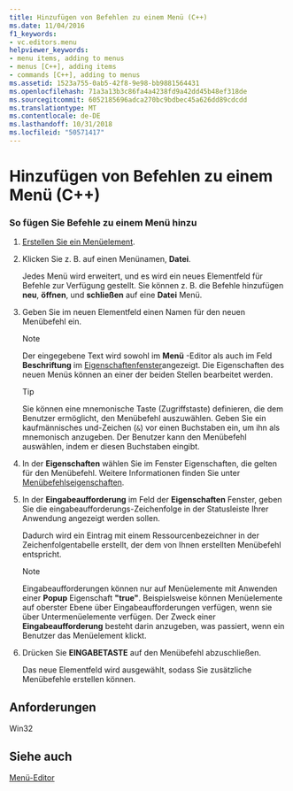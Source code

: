 ```yaml
---
title: Hinzufügen von Befehlen zu einem Menü (C++)
ms.date: 11/04/2016
f1_keywords:
- vc.editors.menu
helpviewer_keywords:
- menu items, adding to menus
- menus [C++], adding items
- commands [C++], adding to menus
ms.assetid: 1523a755-0ab5-42f8-9e98-bb9881564431
ms.openlocfilehash: 71a3a13b3c86fa4a4238fd9a42dd45b48ef318de
ms.sourcegitcommit: 6052185696adca270bc9bdbec45a626dd89cdcdd
ms.translationtype: MT
ms.contentlocale: de-DE
ms.lasthandoff: 10/31/2018
ms.locfileid: "50571417"
---
```

# <a name="adding-commands-to-a-menu-c"></a>Hinzufügen von Befehlen zu einem Menü (C++)

### <a name="to-add-commands-to-a-menu"></a>So fügen Sie Befehle zu einem Menü hinzu

1. [Erstellen Sie ein Menüelement](../windows/creating-a-menu.md).

2. Klicken Sie z. B. auf einen Menünamen, **Datei**.

   Jedes Menü wird erweitert, und es wird ein neues Elementfeld für Befehle zur Verfügung gestellt. Sie können z. B. die Befehle hinzufügen **neu**, **öffnen**, und **schließen** auf eine **Datei** Menü.

3. Geben Sie im neuen Elementfeld einen Namen für den neuen Menübefehl ein.

   > [!NOTE]
   > Der eingegebene Text wird sowohl im **Menü** -Editor als auch im Feld **Beschriftung** im [Eigenschaftenfenster](/visualstudio/ide/reference/properties-window)angezeigt. Die Eigenschaften des neuen Menüs können an einer der beiden Stellen bearbeitet werden.

   > [!TIP]
   > Sie können eine mnemonische Taste (Zugriffstaste) definieren, die dem Benutzer ermöglicht, den Menübefehl auszuwählen. Geben Sie ein kaufmännisches und-Zeichen (`&`) vor einen Buchstaben ein, um ihn als mnemonisch anzugeben. Der Benutzer kann den Menübefehl auswählen, indem er diesen Buchstaben eingibt.

4. In der **Eigenschaften** wählen Sie im Fenster Eigenschaften, die gelten für den Menübefehl. Weitere Informationen finden Sie unter [Menübefehlseigenschaften](../windows/menu-command-properties.md).

5. In der **Eingabeaufforderung** im Feld der **Eigenschaften** Fenster, geben Sie die eingabeaufforderungs-Zeichenfolge in der Statusleiste Ihrer Anwendung angezeigt werden sollen.

   Dadurch wird ein Eintrag mit einem Ressourcenbezeichner in der Zeichenfolgentabelle erstellt, der dem von Ihnen erstellten Menübefehl entspricht.

   > [!NOTE]
   > Eingabeaufforderungen können nur auf Menüelemente mit Anwenden einer **Popup** Eigenschaft **"true"**. Beispielsweise können Menüelemente auf oberster Ebene über Eingabeaufforderungen verfügen, wenn sie über Untermenüelemente verfügen. Der Zweck einer **Eingabeaufforderung** besteht darin anzugeben, was passiert, wenn ein Benutzer das Menüelement klickt.

6. Drücken Sie **EINGABETASTE** auf den Menübefehl abzuschließen.

   Das neue Elementfeld wird ausgewählt, sodass Sie zusätzliche Menübefehle erstellen können.

## <a name="requirements"></a>Anforderungen

Win32

## <a name="see-also"></a>Siehe auch

[Menü-Editor](../windows/menu-editor.md)